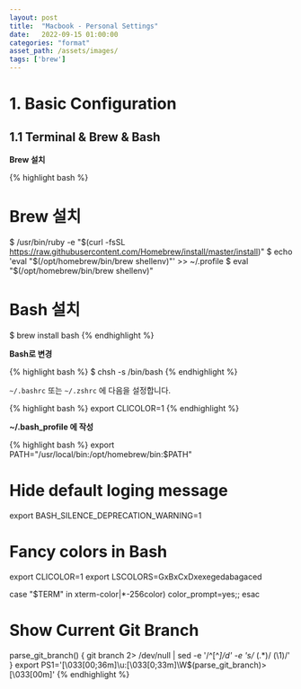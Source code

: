 ```yaml
---
layout: post
title:  "Macbook - Personal Settings"
date:   2022-09-15 01:00:00
categories: "format"
asset_path: /assets/images/
tags: ['brew']
---
```



# 1. Basic Configuration

## 1.1 Terminal & Brew & Bash

**Brew 설치**

{% highlight bash %}
# Brew 설치
$ /usr/bin/ruby -e "$(curl -fsSL https://raw.githubusercontent.com/Homebrew/install/master/install)"
$ echo 'eval "$(/opt/homebrew/bin/brew shellenv)"' >> ~/.profile
$ eval "$(/opt/homebrew/bin/brew shellenv)"

# Bash 설치
$ brew install bash
{% endhighlight %}


**Bash로 변경**

{% highlight bash %}
$ chsh -s /bin/bash
{% endhighlight %}


`~/.bashrc` 또는 `~/.zshrc` 에 다음을 설정합니다.

{% highlight bash %}
export CLICOLOR=1
{% endhighlight %}


**~/.bash_profile 에 작성**

{% highlight bash %}
export PATH="/usr/local/bin:/opt/homebrew/bin:$PATH"

# Hide default loging message
export BASH_SILENCE_DEPRECATION_WARNING=1

# Fancy colors in Bash
export CLICOLOR=1
export LSCOLORS=GxBxCxDxexegedabagaced

case "$TERM" in
    xterm-color|*-256color) color_prompt=yes;;
esac

# Show Current Git Branch
parse_git_branch() {
    git branch 2> /dev/null | sed -e '/^[^*]/d' -e 's/* \(.*\)/ (\1)/'
}
export PS1='\[\033[00;36m\]\u:\[\033[0;33m\]\W$(parse_git_branch)>\[\033[00m\]'
{% endhighlight %}

